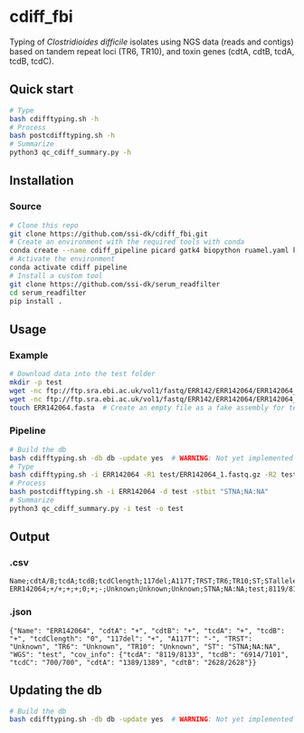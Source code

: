 # cdiff_fbi
Typing of *Clostridioides difficile* isolates using NGS data (reads and contigs) based on tandem repeat loci (TR6, TR10), and toxin genes (cdtA, cdtB, tcdA, tcdB, tcdC).

## Quick start
```bash
# Type
bash cdifftyping.sh -h
# Process
bash postcdifftyping.sh -h
# Summarize
python3 qc_cdiff_summary.py -h
```

## Installation
### Source
```bash
# Clone this repo
git clone https://github.com/ssi-dk/cdiff_fbi.git
# Create an environment with the required tools with conda
conda create --name cdiff_pipeline picard gatk4 biopython ruamel.yaml kraken bwa samtools
# Activate the environment
conda activate cdiff pipeline
# Install a custom tool
git clone https://github.com/ssi-dk/serum_readfilter
cd serum_readfilter
pip install .
```

## Usage
### Example
```bash
# Download data into the test folder
mkdir -p test
wget -nc ftp://ftp.sra.ebi.ac.uk/vol1/fastq/ERR142/ERR142064/ERR142064_2.fastq.gz -P test
wget -nc ftp://ftp.sra.ebi.ac.uk/vol1/fastq/ERR142/ERR142064/ERR142064_1.fastq.gz -P test
touch ERR142064.fasta  # Create an empty file as a fake assembly for testing purposes
```

### Pipeline
```bash
# Build the db
bash cdifftyping.sh -db db -update yes  # WARNING: Not yet implemented for serumdb or trstdb
# Type
bash cdifftyping.sh -i ERR142064 -R1 test/ERR142064_1.fastq.gz -R2 test/ERR142064_2.fastq.gz -c test/ERR142064.fasta -qc pass -o test -db db -update no
# Process
bash postcdifftyping.sh -i ERR142064 -d test -stbit "STNA;NA:NA"
# Summarize
python3 qc_cdiff_summary.py -i test -o test
```

## Output
### .csv
```
Name;cdtA/B;tcdA;tcdB;tcdClength;117del;A117T;TRST;TR6;TR10;ST;STalleles;WGS;tcdA:tcdB:tcdC:cdtA:cdtB
ERR142064;+/+;+;+;0;+;-;Unknown;Unknown;Unknown;STNA;NA:NA;test;8119/8133:6914/7101:700/700:1389/1389:2628/2628
```
### .json
```
{"Name": "ERR142064", "cdtA": "+", "cdtB": "+", "tcdA": "+", "tcdB": "+", "tcdClength": "0", "117del": "+", "A117T": "-", "TRST": "Unknown", "TR6": "Unknown", "TR10": "Unknown", "ST": "STNA;NA:NA", "WGS": "test", "cov_info": {"tcdA": "8119/8133", "tcdB": "6914/7101", "tcdC": "700/700", "cdtA": "1389/1389", "cdtB": "2628/2628"}}
```

## Updating the db
```bash
# Build the db
bash cdifftyping.sh -db db -update yes  # WARNING: Not yet implemented for serumdb or trstdb
```
